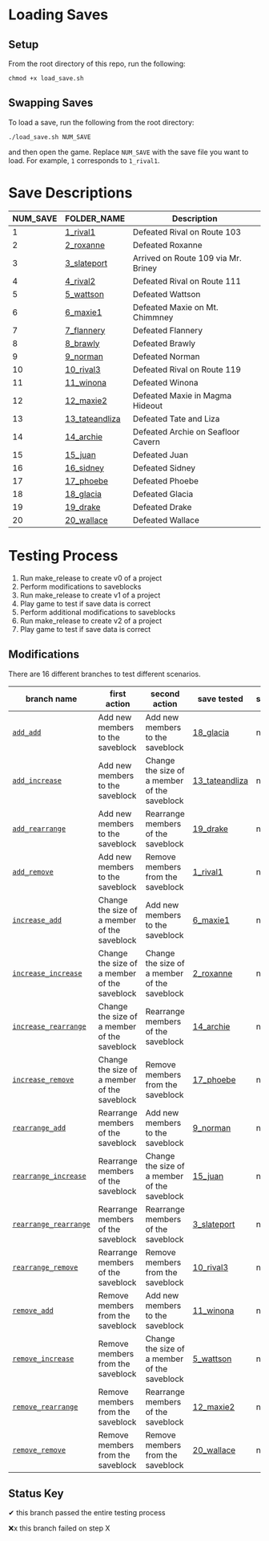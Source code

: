 # Loading Saves

## Setup

From the root directory of this repo, run the following:

`chmod +x load_save.sh`

## Swapping Saves

To load a save, run the following from the root directory:

`./load_save.sh NUM_SAVE`

and then open the game. Replace `NUM_SAVE` with the save file you want to load. For example, `1` corresponds to `1_rival1`. 

# Save Descriptions

|NUM_SAVE|FOLDER_NAME|Description|
|---|---|---|
1 | [1_rival1](1_rival1) | Defeated Rival on Route 103 |
2 | [2_roxanne](2_roxanne) | Defeated Roxanne |
3 | [3_slateport](3_slateport) | Arrived on Route 109 via Mr. Briney  |
4 | [4_rival2](4_rival2) | Defeated Rival on Route 111 |
5 | [5_wattson](5_wattson) | Defeated Wattson |
6 | [6_maxie1](6_maxie1) | Defeated Maxie on Mt. Chimmney |
7 | [7_flannery](7_flannery) | Defeated Flannery |
8 | [8_brawly](8_brawly) | Defeated Brawly |
9 | [9_norman](9_norman) | Defeated Norman |
10 | [10_rival3](10_rival3) | Defeated Rival on Route 119 |
11 | [11_winona](11_winona) | Defeated Winona |
12 | [12_maxie2](12_maxie2) | Defeated Maxie in Magma Hideout|
13 | [13_tateandliza](13_tateandliza) | Defeated Tate and Liza |
14 | [14_archie](14_archie) | Defeated Archie on Seafloor Cavern |
15 | [15_juan](15_juan) | Defeated Juan |
16 | [16_sidney](16_sidney) | Defeated Sidney |
17 | [17_phoebe](17_phoebe) | Defeated Phoebe |
18 | [18_glacia](18_glacia) | Defeated Glacia |
19 | [19_drake](19_drake) | Defeated Drake |
20 | [20_wallace](20_wallace) | Defeated Wallace |

# Testing Process
1) Run make_release to create v0 of a project
2) Perform modifications to saveblocks
3) Run make_release to create v1 of a project
4) Play game to test if save data is correct
5) Perform additional modifications to saveblocks
6) Run make_release to create v2 of a project
7) Play game to test if save data is correct

## Modifications
There are 16 different branches to test different scenarios. 

branch name|first action|second action|save tested|status
|---|---|---|---|---|
[`add_add`](https://github.com/PokemonSanFran/Bassoonian_pokeemerald-expansion/tree/add_add)|Add new members to the saveblock|Add new members to the saveblock|[18_glacia](18_glacia)| n/a
[`add_increase`](https://github.com/PokemonSanFran/Bassoonian_pokeemerald-expansion/tree/add_increase)|Add new members to the saveblock|Change the size of a member of the saveblock|[13_tateandliza](13_tateandliza)| n/a
[`add_rearrange`](https://github.com/PokemonSanFran/Bassoonian_pokeemerald-expansion/tree/add_rearrange)|Add new members to the saveblock|Rearrange members of the saveblock|[19_drake](19_drake)| n/a
[`add_remove`](https://github.com/PokemonSanFran/Bassoonian_pokeemerald-expansion/tree/add_remove)|Add new members to the saveblock|Remove members from the saveblock|[1_rival1](1_rival1)| n/a
[`increase_add`](https://github.com/PokemonSanFran/Bassoonian_pokeemerald-expansion/tree/increase_add)|Change the size of a member of the saveblock|Add new members to the saveblock|[6_maxie1](6_maxie1)| n/a
[`increase_increase`](https://github.com/PokemonSanFran/Bassoonian_pokeemerald-expansion/tree/increase_increase)|Change the size of a member of the saveblock|Change the size of a member of the saveblock|[2_roxanne](2_roxanne)| n/a
[`increase_rearrange`](https://github.com/PokemonSanFran/Bassoonian_pokeemerald-expansion/tree/increase_rearrange)|Change the size of a member of the saveblock|Rearrange members of the saveblock|[14_archie](14_archie)| n/a
[`increase_remove`](https://github.com/PokemonSanFran/Bassoonian_pokeemerald-expansion/tree/increase_remove)|Change the size of a member of the saveblock|Remove members from the saveblock|[17_phoebe](17_phoebe)| n/a
[`rearrange_add`](https://github.com/PokemonSanFran/Bassoonian_pokeemerald-expansion/tree/rearrange_add)|Rearrange members of the saveblock|Add new members to the saveblock|[9_norman](9_norman)| n/a
[`rearrange_increase`](https://github.com/PokemonSanFran/Bassoonian_pokeemerald-expansion/tree/rearrange_increase)|Rearrange members of the saveblock|Change the size of a member of the saveblock|[15_juan](15_juan)| n/a
[`rearrange_rearrange`](https://github.com/PokemonSanFran/Bassoonian_pokeemerald-expansion/tree/rearrange_rearrange)|Rearrange members of the saveblock|Rearrange members of the saveblock|[3_slateport](3_slateport)| n/a
[`rearrange_remove`](https://github.com/PokemonSanFran/Bassoonian_pokeemerald-expansion/tree/rearrange_remove)|Rearrange members of the saveblock|Remove members from the saveblock|[10_rival3](10_rival3)| n/a
[`remove_add`](https://github.com/PokemonSanFran/Bassoonian_pokeemerald-expansion/tree/remove_add)|Remove members from the saveblock|Add new members to the saveblock|[11_winona](11_winona)| n/a
[`remove_increase`](https://github.com/PokemonSanFran/Bassoonian_pokeemerald-expansion/tree/remove_increase)|Remove members from the saveblock|Change the size of a member of the saveblock|[5_wattson](5_wattson)| n/a
[`remove_rearrange`](https://github.com/PokemonSanFran/Bassoonian_pokeemerald-expansion/tree/remove_rearrange)|Remove members from the saveblock|Rearrange members of the saveblock|[12_maxie2](12_maxie2)| n/a
[`remove_remove`](https://github.com/PokemonSanFran/Bassoonian_pokeemerald-expansion/tree/remove_remove)|Remove members from the saveblock|Remove members from the saveblock|[20_wallace](20_wallace)| n/a

## Status Key
✔ this branch passed the entire testing process

❌x this branch failed on step X
